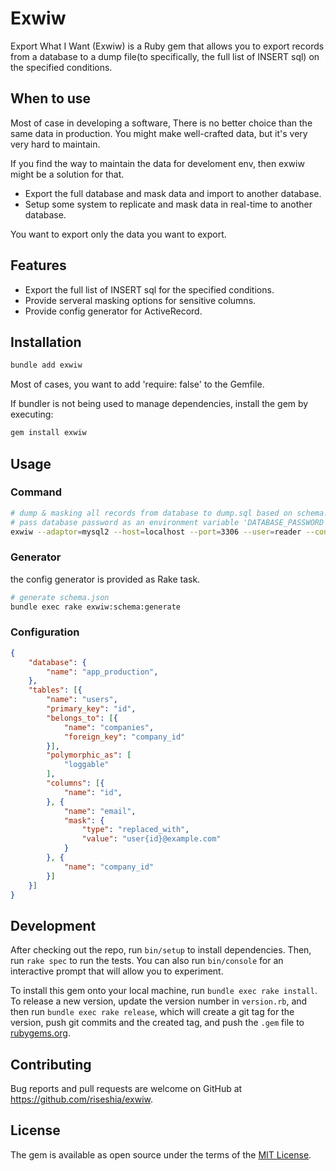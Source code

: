 # Exwiw

Export What I Want (Exwiw) is a Ruby gem that allows you to export records from a database to a dump file(to specifically, the full list of INSERT sql) on the specified conditions.

## When to use

Most of case in developing a software, There is no better choice than the same data in production.
You might make well-crafted data, but it's very very hard to maintain.

If you find the way to maintain the data for develoment env, then exwiw might be a solution for that.

- Export the full database and mask data and import to another database.
- Setup some system to replicate and mask data in real-time to another database.


You want to export only the data you want to export.

## Features

- Export the full list of INSERT sql for the specified conditions.
- Provide serveral masking options for sensitive columns.
- Provide config generator for ActiveRecord.

## Installation

```bash
bundle add exwiw
```

Most of cases, you want to add 'require: false' to the Gemfile.

If bundler is not being used to manage dependencies, install the gem by executing:

```bash
gem install exwiw
```

## Usage

### Command

```bash
# dump & masking all records from database to dump.sql based on schema.json
# pass database password as an environment variable 'DATABASE_PASSWORD'
exwiw --adaptor=mysql2 --host=localhost --port=3306 --user=reader --config schema.json --output dump.sql
```

### Generator

the config generator is provided as Rake task.

```bash
# generate schema.json
bundle exec rake exwiw:schema:generate
```

### Configuration

```json
{
    "database": {
        "name": "app_production",
    },
    "tables": [{
        "name": "users",
        "primary_key": "id",
        "belongs_to": [{
            "name": "companies",
            "foreign_key": "company_id"
        }],
        "polymorphic_as": [
            "loggable"
        ],
        "columns": [{
            "name": "id",
        }, {
            "name": "email",
            "mask": {
                "type": "replaced_with",
                "value": "user{id}@example.com"
            }
        }, {
            "name": "company_id"
        }]
    }]
}
```

## Development

After checking out the repo, run `bin/setup` to install dependencies. Then, run `rake spec` to run the tests. You can also run `bin/console` for an interactive prompt that will allow you to experiment.

To install this gem onto your local machine, run `bundle exec rake install`. To release a new version, update the version number in `version.rb`, and then run `bundle exec rake release`, which will create a git tag for the version, push git commits and the created tag, and push the `.gem` file to [rubygems.org](https://rubygems.org).

## Contributing

Bug reports and pull requests are welcome on GitHub at https://github.com/riseshia/exwiw.

## License

The gem is available as open source under the terms of the [MIT License](https://opensource.org/licenses/MIT).
